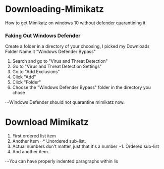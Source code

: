 # Downloading-Mimikatz
How to get Mimikatz on windows 10 without defender quarantining it.

### Faking Out Windows Defender
Create a folder in a directory of your choosing, I picked my Downloads Folder
Name it "Windows Defender Bypass"

1. Search and go to "Virus and Threat Detection"
2. Go to "Virus and Threat Detection Settings" 
3. Go to "Add Exclusions"
4. Click  "Add"
5. Click "Folder"
6. Choose the "Windows Defender Bypass" folder in the directory you chose

⋅⋅⋅Windows Defender should not quarantine mimikatz now.

# Download Mimikatz

1. First ordered list item
2. Another item
⋅⋅* Unordered sub-list. 
1. Actual numbers don't matter, just that it's a number
⋅⋅1. Ordered sub-list
4. And another item.

⋅⋅⋅You can have properly indented paragraphs within lis
